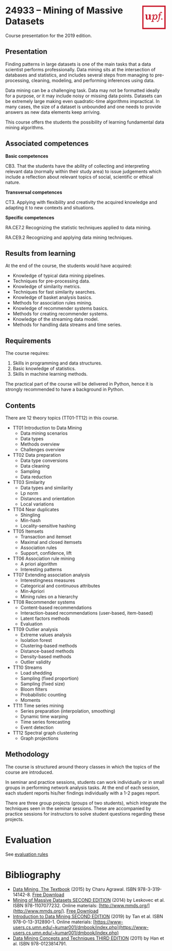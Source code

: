 # <img src="upf_logo.png" align="right" width="80"/>24933 – Mining of Massive Datasets

Course presentation for the 2019 edition.

## Presentation

Finding patterns in large datasets is one of the main tasks that a data scientist performs professionally. Data mining sits at the intersection of databases and statistics, and includes several steps from managing to pre-processing, cleaning, modeling, and performing inferences using data.

Data mining can be a challenging task. Data may not be formatted ideally for a purpose, or it may include noisy or missing data points. Datasets can be extremely large making even quadratic-time algorithms impractical. In many cases, the size of a dataset is unbounded and one needs to provide answers as new data elements keep arriving.

This course offers the students the possibility of learning fundamental data mining algorithms.

## Associated competences

**Basic competences**

CB3. That the students have the ability of collecting and interpreting relevant data (normally within their study area) to issue judgements which include a reflection about relevant topics of social, scientific or ethical nature.

**Transversal competences**

CT3. Applying with flexibility and creativity the acquired knowledge and adapting it to new contexts and situations.

**Specific competences**

RA.CE7.2 Recognizing the statistic techniques applied to data mining.

RA.CE9.2 Recognizing and applying data mining techniques.

## Results from learning

At the end of the course, the students would have acquired:

* Knowledge of typical data mining pipelines.
* Techniques for pre-processing data.
* Knowledge of similarity metrics.
* Techniques for fast similarity searches.
* Knowledge of basket analysis basics.
* Methods for association rules mining.
* Knowledge of recommender systems basics.
* Methods for creating recommender systems.
* Knowledge of the streaming data model.
* Methods for handling data streams and time series.

## Requirements

The course requires:

1. Skills in programming and data structures.
2. Basic knowledge of statistics.
3. Skills in machine learning methods.

The practical part of the course will be delivered in Python, hence it is strongly recommended to have a background in Python.

## Contents

There are 12 theory topics (TT01-TT12) in this course.

* TT01 Introduction to Data Mining
    * Data mining scenarios
    * Data types
    * Methods overview
    * Challenges overview
* TT02 Data preparation
    * Data type conversions
    * Data cleaning
    * Sampling
    * Data reduction
* TT03 Similarity
    * Data types and similarity
    * Lp norm
    * Distances and orientation
    * Local variations
* TT04 Near duplicates
    * Shingling
    * Min-hash
    * Locality-sensitive hashing
* TT05 Itemsets
    * Transaction and itemset
    * Maximal and closed itemsets
    * Association rules
    * Support, confidence, lift
* TT06 Association rule mining
    * A priori algorithm
    * Interesting patterns
* TT07 Extending association analysis
    * Interestingness measures
    * Categorical and continuous attributes
    * Min-Apriori
    * Mining rules on a hierarchy
* TT08 Recommender systems
    * Content-based recommendations
    * Interaction-based recommendations (user-based, item-based)
    * Latent factors methods
    * Evaluation
* TT09 Outlier analysis
    * Extreme values analysis
    * Isolation forest
    * Clustering-based methods
    * Distance-based methods
    * Density-based methods
    * Outlier validity
* TT10 Streams
    * Load shedding
    * Sampling (fixed proportion)
    * Sampling (fixed size)
    * Bloom filters
    * Probabilistic counting
    * Moments
* TT11 Time series mining
    * Series preparation (interpolation, smoothing)
    * Dynamic time warping
    * Time series forecasting
    * Event detection
* TT12 Spectral graph clustering
    * Graph projections

## Methodology

The course is structured around theory classes in which the topics of the course are introduced.

In seminar and practice sessions, students can work individually or in small groups in performing network analysis tasks. At the end of each session, each student reports his/her findings individually with a 1-2 pages report.

There are three group projects (groups of two students), which integrate the techniques seen in the seminar sessions. These are accompanied by practice sessions for instructors to solve student questions regarding these projects.

# Evaluation

See [evaluation rules](upf-evaluation.md)

# Bibliography

* [Data Mining, The Textbook](https://www.springer.com/us/book/9783319141411) (2015) by Charu Agrawal. ISBN 978-3-319-14142-8. [Free Download](https://doc.lagout.org/Others/Data%20Mining/Data%20Mining_%20The%20Textbook%20%5BAggarwal%202015-04-14%5D.pdf)
* [Mining of Massive Datasets SECOND EDITION](https://www.cambridge.org/core/books/mining-of-massive-datasets/C1B37BA2CBB8361B94FDD1C6F4E47922) (2014) by Leskovec et al. ISBN 978-1107077232. Online materials: [http://www.mmds.org/](http://www.mmds.org/). [Free Download](http://infolab.stanford.edu/~ullman/mmds/bookL.pdf)
* [Introduction to Data Mining SECOND EDITION](https://www.pearson.com/us/higher-education/program/Tan-Introduction-to-Data-Mining-2nd-Edition/PGM214749.html) (2019) by Tan et al. ISBN 978-0-13-312890-1. Online materials: [https://www-users.cs.umn.edu/~kumar001/dmbook/index.php](https://www-users.cs.umn.edu/~kumar001/dmbook/index.php)
* [Data Mining Concepts and Techniques THIRD EDITION](https://www.elsevier.com/books/data-mining-concepts-and-techniques/han/978-0-12-381479-1) (2011) by Han et al. ISBN 978-0123814791.
